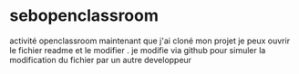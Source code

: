 # sebopenclassroom
activité openclassroom
 maintenant que j'ai cloné mon projet je peux ouvrir le fichier readme et le modifier .
 je modifie via github pour simuler la modification du fichier par un autre developpeur

